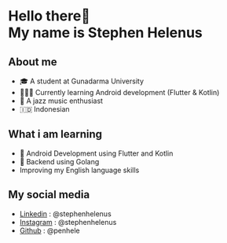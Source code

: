 # Hello there👋 <br> My name is Stephen Helenus

## About me
- 🎓 A student at Gunadarma University  
- 👨🏻‍💻 Currently learning Android development (Flutter & Kotlin)  
- 🎺 A jazz music enthusiast
- 🇮🇩 Indonesian

## What i am learning 
- 📱 Android Development using Flutter and Kotlin   
- 🛜 Backend using Golang  
- Improving my English language skills

## My social media
- [Linkedin](https://www.linkedin.com/in/stephenhelenus/) : @stephenhelenus
- [Instagram](https://www.instagram.com/stephenhelenus/) : @stephenhelenus
- [Github](https://github.com/penhele) : @penhele
